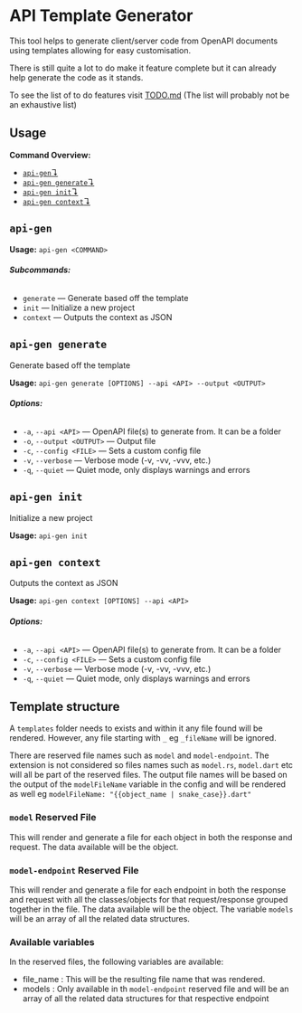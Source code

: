 # API Template Generator

This tool helps to generate client/server code from OpenAPI documents using templates allowing for easy customisation.

There is still quite a lot to do make it feature complete but it can already help generate the code as it stands.

To see the list of to do features visit [TODO.md](TODO.md) (The list will probably not be an exhaustive list)


## Usage

**Command Overview:**

* [`api-gen`↴](#api-gen)
* [`api-gen generate`↴](#api-gen-generate)
* [`api-gen init`↴](#api-gen-init)
* [`api-gen context`↴](#api-gen-context)

## `api-gen`

**Usage:** `api-gen <COMMAND>`

###### **Subcommands:**

* `generate` — Generate based off the template
* `init` — Initialize a new project
* `context` — Outputs the context as JSON



## `api-gen generate`

Generate based off the template

**Usage:** `api-gen generate [OPTIONS] --api <API> --output <OUTPUT>`

###### **Options:**

* `-a`, `--api <API>` — OpenAPI file(s) to generate from. It can be a folder
* `-o`, `--output <OUTPUT>` — Output file
* `-c`, `--config <FILE>` — Sets a custom config file
* `-v`, `--verbose` — Verbose mode (-v, -vv, -vvv, etc.)
* `-q`, `--quiet` — Quiet mode, only displays warnings and errors



## `api-gen init`

Initialize a new project

**Usage:** `api-gen init`



## `api-gen context`

Outputs the context as JSON

**Usage:** `api-gen context [OPTIONS] --api <API>`

###### **Options:**

* `-a`, `--api <API>` — OpenAPI file(s) to generate from. It can be a folder
* `-c`, `--config <FILE>` — Sets a custom config file
* `-v`, `--verbose` — Verbose mode (-v, -vv, -vvv, etc.)
* `-q`, `--quiet` — Quiet mode, only displays warnings and errors


## Template structure

A `templates` folder needs to exists and within it any file found will be rendered. However, any file starting with `_` eg `_fileName` will be ignored.

There are reserved file names such as `model` and `model-endpoint`. The extension is not considered so files names such as `model.rs`, `model.dart` etc will all be part of the reserved files. The output file names will be based on the output of the `modelFileName` variable in the config and will be rendered as well eg `modelFileName: "{{object_name | snake_case}}.dart"`


### `model` Reserved File

This will render and generate a file for each object in both the response and request. The data available will be the object.

### `model-endpoint` Reserved File

This will render and generate a file for each endpoint in both the response and request with all the classes/objects for that request/response grouped together in the file. The data available will be the object. The variable `models` will be an array of all the related data structures.

### Available variables

In the reserved files, the following variables are available:

 * file_name : This will be the resulting file name that was rendered.
 * models : Only available in th `model-endpoint` reserved file and will be an array of all the related data structures for that respective endpoint
